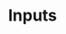 ---
title: Inputs
description: Learn about pipeline specifications.
author:
tags:
categories:
series: 
seriesPart: 
date:
weight: 
label: "optional" 
---